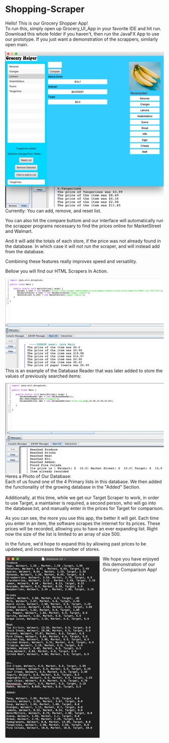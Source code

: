 # Shopping-Scraper

Hello! This is our Grocery Shopper App! \
To run this, simply open up Grocery_UI_App in your favorite IDE and hit run. 
Download this whole folder if you haven't, then run the JavaFX App to use our prototype.
If you just want a demonstration of the scrappers, similarly open main.

<img src="images/Title Photo.png"
     alt="Title Image 1"
     style="float: left; margin-right: 10px;"/>
     
\
Currently: You can add, remove, and reset list.

You can also hit the compare buttom and our interface will automatically run the scrapper programs necessary to find the prices online for MarketStreet and Walmart. 

And it will add the totals of each store, if the price was not already found in the database. In which case it will not run the scraper, and will instead add from the database. 

Combining these features really improves speed and versatility.

Bellow you will find our HTML Scrapers In Action.

<img src="images/Title Photo 2.png"
     alt="HTML Scrapers In Action"
     style="float: left; margin-right: 10px;"
     width="600"/>

\
This is an example of the Database Reader that was later added to store the values of previously searched items:
     
<img src="images/Title Photo 3.png"
     alt="Database Readers and Writers"
     style="float: left; margin-right: 10px;"
     width="600"/>
     
\
Heres a Photo of Our Database: \
Each of us found one of the 4 Primary lists in this database. We then added the functionality of the growing database in the "Added" Section. 
\
\
Additionally, at this time, while we get our Target Scraper to work, in order to use Target, a maintainer is required, a second person, who will go into the database.txt, and manually enter in the prices for Target for comparison.

As you can see, the more you use this app, the better it will get. Each time you enter in an item, the software scrapes the internet for its prices. These prices will be recorded, allowing you to have an ever expanding list. Right now the size of the list is limited to an array of size 500.

In the future, we'd hope to expand this by allowing past prices to be updated, and increases the number of stores.
     
<img src="images/Title Photo 4.png"
     alt="Picture of an Updating Databse.png"
     style="float: left; margin-right: 10px;" 
     width="300"/>

We hope you have enjoyed this demonstration of our Grocery Comparison App!

